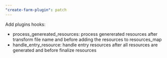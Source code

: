 ```yaml
---
"create-farm-plugin": patch
---
```


Add plugins hooks:
* process_genereated_resources: process genererated resources after transform file name and before adding the resources to resources_map
* handle_entry_resource: handle entry resources after all resources are generated and before finalize resources
